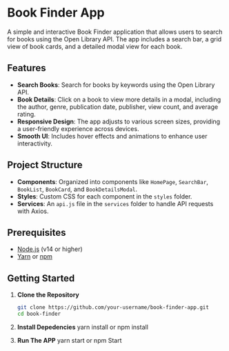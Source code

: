 # Book Finder App

A simple and interactive Book Finder application that allows users to search for books using the Open Library API. The app includes a search bar, a grid view of book cards, and a detailed modal view for each book.

## Features

- **Search Books**: Search for books by keywords using the Open Library API.
- **Book Details**: Click on a book to view more details in a modal, including the author, genre, publication date, publisher, view count, and average rating.
- **Responsive Design**: The app adjusts to various screen sizes, providing a user-friendly experience across devices.
- **Smooth UI**: Includes hover effects and animations to enhance user interactivity.

## Project Structure

- **Components**: Organized into components like `HomePage`, `SearchBar`, `BookList`, `BookCard`, and `BookDetailsModal`.
- **Styles**: Custom CSS for each component in the `styles` folder.
- **Services**: An `api.js` file in the `services` folder to handle API requests with Axios.

## Prerequisites

- [Node.js](https://nodejs.org/) (v14 or higher)
- [Yarn](https://yarnpkg.com/) or [npm](https://www.npmjs.com/)

## Getting Started

1. **Clone the Repository**

   ```bash
   git clone https://github.com/your-username/book-finder-app.git
   cd book-finder

2. **Install Depedencies**
    yarn install or npm install

3. **Run The APP**
    yarn start or npm Start

